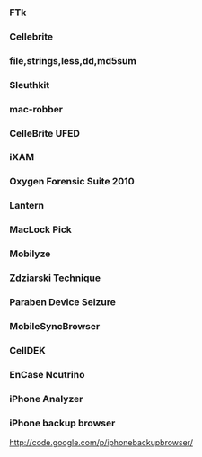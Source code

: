 ### FTk
### Cellebrite
### file,strings,less,dd,md5sum
### Sleuthkit
### mac-robber
### CelleBrite UFED
### iXAM
### Oxygen Forensic Suite 2010
### Lantern
### MacLock Pick
### Mobilyze
### Zdziarski Technique
### Paraben Device Seizure
### MobileSyncBrowser
### CellDEK
### EnCase Ncutrino
### iPhone Analyzer
### iPhone backup browser
http://code.google.com/p/iphonebackupbrowser/